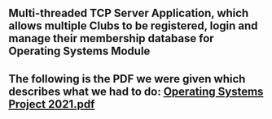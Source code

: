 ## Multi-threaded TCP Server Application, which allows multiple Clubs  to be registered, login and manage their membership database for Operating Systems Module
## The following is the PDF we were given which describes what we had to do: [Operating Systems Project 2021.pdf](https://github.com/Keelan1996/Operating_Systems_TCP_Server/files/8988789/Operating.Systems.Project.2021.pdf)

